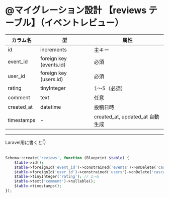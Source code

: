 # @マイグレーション設計 【reviews テーブル】（イベントレビュー）

| カラム名 | 型 | 属性 |
| --- | --- | --- |
| id | increments | 主キー |
| event_id | foreign key (events.id) | 必須 |
| user_id | foreign key (users.id) | 必須 |
| rating | tinyInteger | 1〜5（必須） |
| comment | text | 任意 |
| created_at | datetime | 投稿日時 |
| timestamps | - | created_at, updated_at 自動生成 |

---

Laravel用に書くと👇

```php

Schema::create('reviews', function (Blueprint $table) {
    $table->id();
    $table->foreignId('event_id')->constrained('events')->onDelete('cascade');
    $table->foreignId('user_id')->constrained('users')->onDelete('cascade');
    $table->tinyInteger('rating'); // 1～5
    $table->text('comment')->nullable();
    $table->timestamps();
});

```